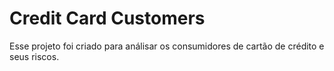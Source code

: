 # Credit Card Customers

Esse projeto foi criado para análisar os consumidores de cartão de crédito e seus riscos.
